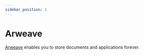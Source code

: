 ```yaml
---
sidebar_position: 2
---
```


# Arweave

[Arweave](https://www.arweave.org/) enables you to store documents and applications forever.
